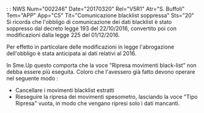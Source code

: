  :  : NWS Num="002246" Date="20170320" Rel="V5R1" Atr="S. Buffoli" Tem="APP" App="C5" Tit="Comunicazione blacklist soppressa" Sts="20"
Si ricorda che l'obbligo di comunicazione dei dati blacklist è stato soppresso dal decreto legge 193
del 22/10/2016, convertito poi con modificazioni dalla legge 225 del 01/12/2016.

Per effetto in particolare delle modificazioni in legge l'abrogazione dell'obbligo è stata anticipata ai dati relativi al 2016.

In Sme.Up questo comporta che la voce "Ripresa movimenti black-list" non debba essere più eseguita.
Coloro che l'avessero già fatto devono operare nel seguente modo : 
<ul>
<li>Cancellare i movimenti blacklist estratti</li>
<li>Rieseguire la ripresa dei movimenti spesometro, lasciando la voce "Tipo Ripresa" vuota, in modo
che vengano ripresi solo i dati mancanti.</li>
</ul>

